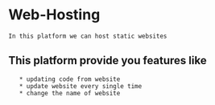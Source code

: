 # Web-Hosting
    In this platform we can host static websites 

## This platform provide you features like 
       * updating code from website
       * update website every single time 
       * change the name of website
        